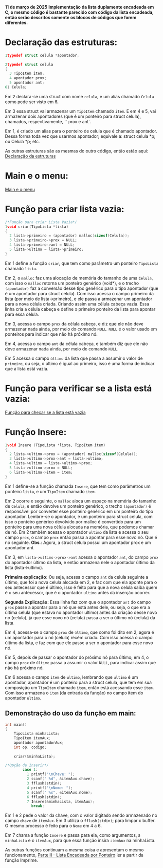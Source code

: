 **11 de março de 2025**
**Implementação da lista duplamente encadeada em C, o mesmo código é bastante parecido com código da lista encadeada, então serão descritos somente os blocos de códigos que forem diferentes.**

#  Declaração das estruturas:
```c
1typedef struct celula *apontador;
 
2typedef struct celula
{
  3 TipoItem item;
  4 apontador prox;
  5 apontador ant;
6} Celula;
```
Em 2 declara-se uma struct com nome `celula`, e um alias chamado `Celula` como pode ser visto em 6.

Em 3 essa struct vai armazenar um `TipoItem` chamado `item`. E em 4 e 5, vai armazenar dois apontadores (que é um ponteiro para struct celula), chamados, respectivamente, `` prox e ant`.

Em 1, é criado um alias para o ponteiro de celula que é chamado apontador. Dessa forma toda vez que usarmos apontador; equivale a: struct celula *p; ou Celula *p; etc.

As outras estruturas são as mesmas do outro código, então estão aqui: [Declaração da estruturas](https://github.com/Darlan-Jose/anotacoes_estudo/blob/main/estrutura-dados/conteudo-teorico/ParteII-ListasEncadeadasPorPonteiro.md#declara%C3%A7%C3%A3o-das-estruturas)

# Main e o menu:
[Main e o menu](https://github.com/Darlan-Jose/anotacoes_estudo/blob/main/estrutura-dados/conteudo-teorico/ParteII-ListasEncadeadasPorPonteiro.md#main-e-o-menu)

# Função para criar lista vazia:
```c
/*Função para criar Lista Vazia*/
1void criar(TipoLista *lista)
{
  2 lista->primeiro = (apontador) malloc(sizeof(Celula));
  3 lista->primeiro->prox = NULL;
  4 lista->primeiro->ant = NULL;
  5 lista->ultimo = lista->primeiro;
}
```

Em 1 define a função `criar`, que tem como parâmetro um  ponteiro `TipoLista` chamado `lista`.

Em 2, o `malloc` faz uma alocação de memória do tamanho de uma `Celula`, com isso o `malloc` retorna um ponteiro genérico (void*), e o trecho `(apontador)` faz a conversão desse tipo genérico para o tipo apontador (que é um apontador para struct celula). 
Com isso acessa o campo primeiro da lista (por meio de lista->primeiro), e ele  passa a armazenar um apontador para a nova célula criada. Criando assim uma célula cabeça vazia.
Essa linha cria a célula cabeça e define o primeiro ponteiro da lista para apontar para essa célula.

Em 3, acessa o campo `prox` da célula cabeça, e diz que ele não deve armazenar nada ainda, por meio do comando `NULL`.
`NULL` é o valor usado em ponteiros para indicar que não há próximo nó.

Em 4, acessa o campo `ant` da célula cabeça, e também diz que ele não deve armazenar nada ainda, por meio do comando `NULL`.

Em 5 acessa o campo `último` da lista que passa a assumir o valor de `primeiro`, ou seja, o último é igual ao primeiro, isso é uma forma de indicar que a lista está vazia.

# Função para verificar se a lista está vazia:
[Função para checar se a lista está vazia](https://github.com/Darlan-Jose/anotacoes_estudo/blob/main/estrutura-dados/conteudo-teorico/ParteII-ListasEncadeadasPorPonteiro.md#fun%C3%A7%C3%A3o-para-checar-se-a-lista-est%C3%A1-vazia)

# Função Insere:
```c
1void Insere (TipoLista *lista, TipoItem item)
{
  2 lista->ultimo->prox = (apontador) malloc(sizeof(Celula));
  3 lista->ultimo->prox->ant = lista->ultimo;
  4 lista->ultimo = lista->ultimo->prox;
  5 lista->ultimo->prox = NULL;
  6 lista->ultimo->item = item;
}
```
Em 1 define-se a função chamada `Insere`, que tem como parâmetros um ponteiro `lista`, e um `TipoItem` chamado `item`. 

Em 2 ocorre o seguinte, o `malloc` aloca um espaço na memória do tamanho de `Celula`, e então devolve um ponteiro genérico, o trecho `(apontador)` é responsável por converter esse ponteiro genérico em um ponteiro do tipo apontador. Lembre-se o apontador, é um ponteiro para struct celula, com isso o ponteiro genérico devolvido por malloc é convertido para um ponteiro para uma nova célula alocada na memória, que podemos chamar de nó. Em 2 também acessa o apontador `ultimo` da lista e acessa o seu campo `prox`, o campo `prox` então passa a apontar para esse novo nó. Que é  nó seguinte. 
**Obs.**: Agora, a struct celula possui um apontador prox e um apontador ant.

Em 3, em `lista->ultimo->prox->ant` acessa o apontador `ant`, do campo `prox` do apontador último da lista, e então armazena nele o apontador último da lista (lista->ultimo). 

**Primeira explicação:** Ou seja, acessa o campo `ant` da celula seguinte a último, que foi a nova celula alocada em 2, e faz com que ela aponte para o seu antecessor que é último, isso é feito para que a nova celula saiba quem é o seu antecessor, que é o apontador `ultimo` antes da inserção ocorrer. 

**Segunda Explicação:** Essa linha faz com que o apontador `ant` do campo `prox` passe a apontar para o nó que está antes dele, ou seja, o que era a última celula (que estava no apontador ultimo) antes da criação desse novo nó (celula), já que esse novo nó (celula) passa a ser o último nó (celula) da lista.

Em 4, acessa-se o campo `prox` de `último`, que como foi dito em 2, agora é um apontador para o nó (celula) recém criado. Com isso acessa o campo último da lista, e faz com que ele passe a ser o apontador para esse novo nó.

Em 5, depois de passar o apontador do próximo nó para último, em 4, o campo `prox` de `último` passa a assumir o valor `NULL`, para indicar assim que não há próximo nó.

Em 6 acessa o campo `item` de `ultimo`, lembrando que `ultimo` é um apontador, apontador é um ponteiro para a struct celula, que tem em sua composição um `TipoItem` chamado `item`, então está acessando esse `item`. Com isso armazena o `item` (da entrada da função) no campo item do apontador `ultimo`.

## Demonstração do uso da função em main:
```c
int main()
{
    TipoLista minhaLista;
    TipoItem itemAux;
    apontador apontadorAux;
    int op, codigo;
 
    criar(&minhaLista);

/*Opção de Inserir*/
        case 1:
          1 printf("\nChave: ");
          2 scanf(" %d", &itemAux.chave);
          3 fflush(stdin);
          4 printf("\nNome: ");
          5 scanf(" %s", &itemAux.nome);
          6 fflush(stdin);
          7 Insere(&minhaLista, itemAux);
            break;
```
Em 1 e 2 pede o valor da chave, com o valor digitado sendo armazenado no campo `chave` de `itemAux`. 
Em 3 utiliza o `fflush(stdin)`; para limpar o buffer. 
O mesmo processo é feito para o `Nome` em 4 a 6.

Em 7 chama a função `Insere` e passa para ela, como argumentos, a `minhaLista` e o `itemAux`, para que essa função insira `itemAux` na minhaLista.

As outras funções continuam a mesma coisa e apresentam o mesmo funcionamento, [Parte II – Lista Encadeada por Ponteiro](https://github.com/Darlan-Jose/anotacoes_estudo/blob/main/estrutura-dados/conteudo-teorico/ParteII-ListasEncadeadasPorPonteiro.md#fun%C3%A7%C3%A3o-imprime) ler a partir da função Imprime. 



